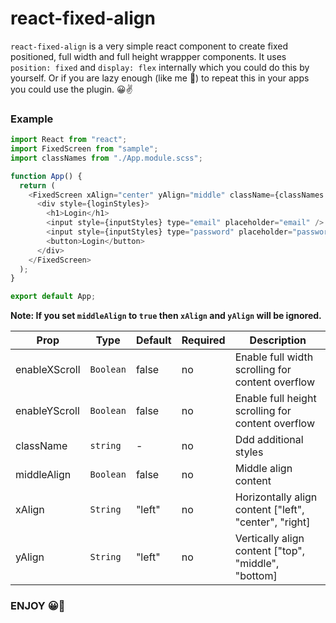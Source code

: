 # react-fixed-align

`react-fixed-align` is a very simple react component to create fixed positioned, full width and full height wrappper components. It uses `position: fixed` and `display: flex` internally which you could do this by yourself. Or if you are lazy enough (like me 🥱) to repeat this in your apps you could use the plugin. 😀✌️

### Example

```js
import React from "react";
import FixedScreen from "sample";
import classNames from "./App.module.scss";

function App() {
  return (
    <FixedScreen xAlign="center" yAlign="middle" className={classNames.wrapper}>
      <div style={loginStyles}>
        <h1>Login</h1>
        <input style={inputStyles} type="email" placeholder="email" />
        <input style={inputStyles} type="password" placeholder="password" />
        <button>Login</button>
      </div>
    </FixedScreen>
  );
}

export default App;
```

**Note: If you set `middleAlign` to `true` then `xAlign` and `yAlign` will be ignored.**

| Prop          | Type      | Default | Required | Description                                           |
| ------------- | --------- | ------- | -------- | ----------------------------------------------------- |
| enableXScroll | `Boolean` | false   | no       | Enable full width scrolling for content overflow      |
| enableYScroll | `Boolean` | false   | no       | Enable full height scrolling for content overflow     |
| className     | `string`  | -       | no       | Ddd additional styles                                 |
| middleAlign   | `Boolean` | false   | no       | Middle align content                                  |
| xAlign        | `String`  | "left"  | no       | Horizontally align content ["left", "center", "right] |
| yAlign        | `String`  | "left"  | no       | Vertically align content ["top", "middle", "bottom]   |

### ENJOY 😀🤚
